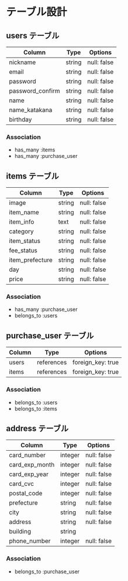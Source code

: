 # テーブル設計

## users テーブル

| Column           | Type   | Options     |
| ---------------- | ------ | ----------- |
| nickname         | string | null: false |
| email            | string | null: false |
| password         | string | null: false |
| password_confirm | string | null: false |
| name             | string | null: false |
| name_katakana    | string | null: false |
| birthday         | string | null: false |

### Association

- has_many :items
- has_many :purchase_user

## items テーブル

| Column          | Type   | Options     |
| --------------- | ------ | ----------- |
| image           | string | null: false |
| item_name       | string | null: false |
| item_info       | text   | null: false |
| category        | string | null: false |
| item_status     | string | null: false |
| fee_status      | string | null: false |
| item_prefecture | string | null: false |
| day             | string | null: false |
| price           | string | null: false |

### Association

- has_many :purchase_user
- belongs_to :users



## purchase_user テーブル

| Column  | Type       | Options           |
| ------- | ---------- | ----------------- |
| users   | references | foreign_key: true |
| items   | references | foreign_key: true |

### Association

- belongs_to :users
- belongs_to :items

## address テーブル

| Column         | Type    | Options     |
| -------------- | ------- | ----------- |
| card_number    | integer | null: false |
| card_exp_month | integer | null: false |
| card_exp_year  | integer | null: false |
| card_cvc       | integer | null: false |
| postal_code    | integer | null: false |
| prefecture     | string  | null: false |
| city           | string  | null: false |
| address        | string  | null: false |
| building       | string  |             |
| phone_number   | integer | null: false |

### Association

- belongs_to :purchase_user
